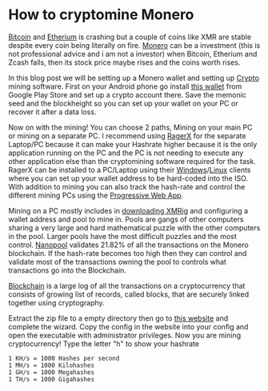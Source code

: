 # How to cryptomine Monero

[Bitcoin](https://www.highperformancecpmgate.com/xgtttt6rw?key=505620555b8a717ec8e84c963595f0e9) and [Etherium](https://www.highperformancecpmgate.com/xgtttt6rw?key=505620555b8a717ec8e84c963595f0e9) is crashing but a couple of coins like XMR are stable despite every coin being literally on fire. [Monero](https://www.highperformancecpmgate.com/xgtttt6rw?key=505620555b8a717ec8e84c963595f0e9) can be a investment (this is not professional advice and i am not a investor) when Bitcoin, Etherium and Zcash falls, then its stock price maybe rises and the coins worth rises.

In this blog post we will be setting up a Monero wallet and setting up [Crypto](https://www.highperformancecpmgate.com/xgtttt6rw?key=505620555b8a717ec8e84c963595f0e9) mining software. First on your Android phone go install [this wallet](https://play.google.com/store/apps/details?id=com.cakewallet.cake_wallet) from Google Play Store and set up a crypto account there. Save the memonic seed and the blockheight so you can set up your wallet on your PC or recover it after a data loss.

Now on with the mining! You can choose 2 paths, Mining on your main PC or mining on a separate PC. I recommend using [RagerX](https://monero.ragerx.lol/) for the separate Laptop/PC because it can make your Hashrate higher because it is the only application running on the PC and the PC is not needing to execute any other application else than the cryptomining software required for the task. RagerX can be installed to a PC/Laptop using their [Windows](https://dl.ragerx.lol/ragerx-flasher-utility-windows-x64-v1.0.5.exe)/[Linux](https://dl.ragerx.lol/ragerx-flasher-utility-linux-x64-v1.0.5.tar.xz) clients where you can set up your wallet address to be hard-coded into the ISO. With addition to mining you can also track the hash-rate and control the different mining PCs using the [Progressive Web App](https://web.dev/what-are-pwas/).

Mining on a PC mostly includes in [downloading XMRig](https://xmrig.com/download) and configuring a wallet address and pool to mine in. Pools are gangs of other computers sharing a very large and hard mathematical puzzle with the other computers in the pool.
Larger pools have the most difficult puzzles and the most control. [Nanopool](https://nanopool.org/) validates 21.82% of all the transactions on the Monero blockchain. If the hash-rate becomes too high then they can control and validate most of the transactions owning the pool to controls what transactions go into the Blockchain.

[Blockchain](https://www.highperformancecpmgate.com/xgtttt6rw?key=505620555b8a717ec8e84c963595f0e9) is a large log of all the transactions on a cryptocurrency that consists of growing list of records, called blocks, that are securely linked together using cryptography.

Extract the zip file to a empty directory then go to [this website](https://xmrig.com/wizard) and complete the wizard. Copy the config in the website into your config and open the executable with administrator privileges. Now you are mining cryptocurrency!  Type the letter "h" to show your hashrate 

```
1 KH/s = 1000 Hashes per second
1 MH/s = 1000 Kilohashes
1 GH/s = 1000 Megahashes
1 TH/s = 1000 Gigahashes
``` 
